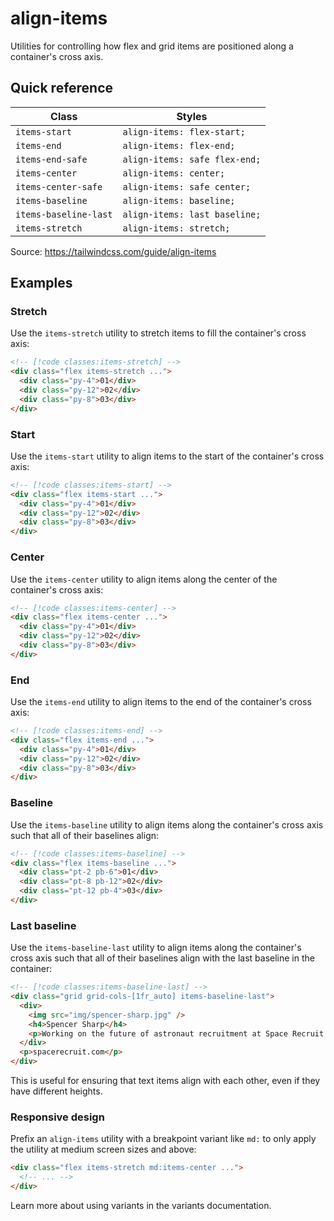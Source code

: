# align-items

Utilities for controlling how flex and grid items are positioned along a container's cross axis.

## Quick reference

| Class | Styles |
|---|---|
| `items-start` | `align-items: flex-start;` |
| `items-end` | `align-items: flex-end;` |
| `items-end-safe` | `align-items: safe flex-end;` |
| `items-center` | `align-items: center;` |
| `items-center-safe` | `align-items: safe center;` |
| `items-baseline` | `align-items: baseline;` |
| `items-baseline-last` | `align-items: last baseline;` |
| `items-stretch` | `align-items: stretch;` |

Source: https://tailwindcss.com/guide/align-items

## Examples

### Stretch

Use the `items-stretch` utility to stretch items to fill the container's cross axis:

```html
<!-- [!code classes:items-stretch] -->
<div class="flex items-stretch ...">
  <div class="py-4">01</div>
  <div class="py-12">02</div>
  <div class="py-8">03</div>
</div>
```

### Start

Use the `items-start` utility to align items to the start of the container's cross axis:

```html
<!-- [!code classes:items-start] -->
<div class="flex items-start ...">
  <div class="py-4">01</div>
  <div class="py-12">02</div>
  <div class="py-8">03</div>
</div>
```

### Center

Use the `items-center` utility to align items along the center of the container's cross axis:

```html
<!-- [!code classes:items-center] -->
<div class="flex items-center ...">
  <div class="py-4">01</div>
  <div class="py-12">02</div>
  <div class="py-8">03</div>
</div>
```

### End

Use the `items-end` utility to align items to the end of the container's cross axis:

```html
<!-- [!code classes:items-end] -->
<div class="flex items-end ...">
  <div class="py-4">01</div>
  <div class="py-12">02</div>
  <div class="py-8">03</div>
</div>
```

### Baseline

Use the `items-baseline` utility to align items along the container's cross axis such that all of their baselines align:

```html
<!-- [!code classes:items-baseline] -->
<div class="flex items-baseline ...">
  <div class="pt-2 pb-6">01</div>
  <div class="pt-8 pb-12">02</div>
  <div class="pt-12 pb-4">03</div>
</div>
```

### Last baseline

Use the `items-baseline-last` utility to align items along the container's cross axis such that all of their baselines align with the last baseline in the container:

```html
<!-- [!code classes:items-baseline-last] -->
<div class="grid grid-cols-[1fr_auto] items-baseline-last">
  <div>
    <img src="img/spencer-sharp.jpg" />
    <h4>Spencer Sharp</h4>
    <p>Working on the future of astronaut recruitment at Space Recruit.</p>
  </div>
  <p>spacerecruit.com</p>
</div>
```

This is useful for ensuring that text items align with each other, even if they have different heights.

### Responsive design

Prefix an `align-items` utility with a breakpoint variant like `md:` to only apply the utility at medium screen sizes and above:

```html
<div class="flex items-stretch md:items-center ...">
  <!-- ... -->
</div>
```

Learn more about using variants in the variants documentation.
